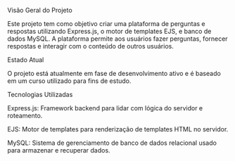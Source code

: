 Visão Geral do Projeto

Este projeto tem como objetivo criar uma plataforma de perguntas e respostas utilizando Express.js, o motor de templates EJS, e banco de dados MySQL. A plataforma permite aos usuários fazer perguntas, fornecer respostas e interagir com o conteúdo de outros usuários.

Estado Atual

O projeto está atualmente em fase de desenvolvimento ativo e é baseado em um curso utilizado para fins de estudo.

Tecnologias Utilizadas

Express.js: Framework backend para lidar com lógica do servidor e roteamento.

EJS: Motor de templates para renderização de templates HTML no servidor.

MySQL: Sistema de gerenciamento de banco de dados relacional usado para armazenar e recuperar dados.
